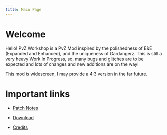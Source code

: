 ```yaml
---
title: Main Page
---
```

# Welcome

Hello! PvZ Workshop is a PvZ Mod inspired by the polishedness of E&E (Expanded and Enhanced), and the uniqueness of Gardangerz. This is still a very heavy Work In Progress, so, many bugs and glitches are to be expected and lots of changes and new additions are on the way!

This mod *is* widescreen, I may provide a 4:3 version in the far future.

# Important links


- [Patch Notes](Patch_Notes)

- [Download](Download)

- [Credits](Credits)

